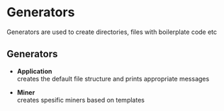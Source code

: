 # Generators

Generators are used to create directories, files with boilerplate code etc


## Generators

* **Application**  
  creates the default file structure and prints appropriate messages

* **Miner**  
      creates spesific miners based on templates

